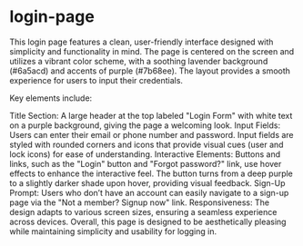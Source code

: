 # login-page

This login page features a clean, user-friendly interface designed with simplicity and functionality in mind. The page is centered on the screen and utilizes a vibrant color scheme, with a soothing lavender background (#6a5acd) and accents of purple (#7b68ee). The layout provides a smooth experience for users to input their credentials.
 
Key elements include:  

Title Section: A large header at the top labeled "Login Form" with white text on a purple background, giving the page a welcoming look.
Input Fields: Users can enter their email or phone number and password. Input fields are styled with rounded corners and icons that provide visual cues (user and lock icons) for ease of understanding.
Interactive Elements: Buttons and links, such as the "Login" button and "Forgot password?" link, use hover effects to enhance the interactive feel. The button turns from a deep purple to a slightly darker shade upon hover, providing visual feedback.
Sign-Up Prompt: Users who don’t have an account can easily navigate to a sign-up page via the "Not a member? Signup now" link.
Responsiveness: The design adapts to various screen sizes, ensuring a seamless experience across devices.
Overall, this page is designed to be aesthetically pleasing while maintaining simplicity and usability for logging in.
